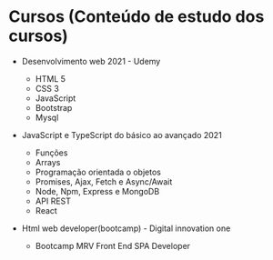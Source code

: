 # Cursos (Conteúdo de estudo dos cursos)
 - Desenvolvimento web 2021 - Udemy
   - HTML 5
   - CSS 3
   - JavaScript
   - Bootstrap
   - Mysql
- JavaScript e TypeScript do básico ao avançado 2021
  - Funções
  - Arrays
  - Programação orientada o objetos
  - Promises, Ajax, Fetch e Async/Await
  - Node, Npm, Express e MongoDB
  - API REST
  - React


 - Html web developer(bootcamp) - Digital innovation one
    - Bootcamp MRV Front End SPA Developer